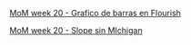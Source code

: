 [MoM week 20 - Grafico de barras en Flourish](https://public.flourish.studio/visualisation/2507238/)

[MoM week 20 - Slope sin MIchigan](https://public.flourish.studio/visualisation/2507466/)
